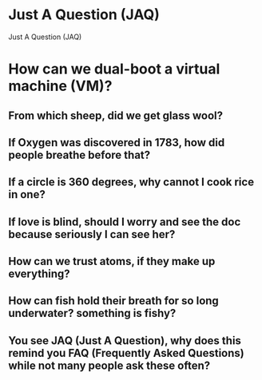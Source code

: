 # Just A Question (JAQ) 
Just A Question (JAQ)

# How can we dual-boot a virtual machine (VM)?  

## From which sheep, did we get glass wool?  

## If Oxygen was discovered in 1783, how did people breathe before that?  

## If a circle is 360 degrees, why cannot I cook rice in one?  

## If love is blind, should I worry and see the doc because seriously I can see her?  

## How can we trust atoms, if they make up everything?  

## How can fish hold their breath for so long underwater? something is fishy?  

## You see JAQ (Just A Question), why does this remind you FAQ (Frequently Asked Questions) while not many people ask these often?  
